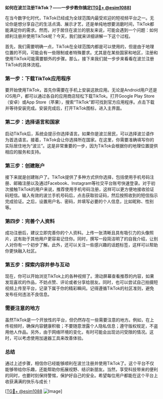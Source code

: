 **如何在波兰注册TikTok？——一步步教你搞定[[TG💪+ @esim1088](https://t.me/s/esim1088)]**

在当今数字化时代，TikTok已经成为全球范围内最受欢迎的短视频平台之一。无论你是想分享自己的生活点滴、展示才艺，还是单纯地想要消磨时间，TikTok都能满足你的需求。然而，对于居住在波兰的朋友来说，可能会遇到一个问题：如何顺利注册并使用TikTok呢？今天，我们就来详细讲解一下这个过程。

首先，我们需要明确一点，TikTok在全球范围内都是可以使用的，但是由于地理位置的不同，可能会有一些限制或者特殊要求。尤其是在某些国家和地区，注册和使用TikTok可能需要额外的步骤。那么，接下来我们就一步步来看看在波兰注册TikTok的具体流程。

### 第一步：下载TikTok应用程序

要开始使用TikTok，首先你需要在手机上安装这款应用。无论是Android用户还是iOS用户，都可以通过各自的应用商店轻松下载TikTok。打开Google Play Store（安卓）或App Store（苹果），搜索“TikTok”即可找到官方应用程序。点击下载并等待安装完成。安装完成后，打开TikTok图标，进入主界面。

### 第二步：选择语言和国家

启动TikTok后，系统会提示你选择语言。如果你是波兰居民，可以选择波兰语作为首选语言。接着，TikTok会让你选择所在国家。在这里，你需要准确填写你的实际居住地为“波兰”。这是非常重要的一步，因为TikTok会根据你的地理位置提供相应的服务和支持。

### 第三步：创建账户

接下来就是创建账户了。TikTok提供了多种方式供你选择，包括使用手机号码注册、邮箱注册以及通过Facebook、Instagram等社交平台账号快速登录。对于初次接触TikTok的用户来说，推荐使用手机号码注册，这样可以更方便地接收验证码短信。输入有效的波兰手机号码后，点击获取验证码，然后按照收到的短信指示完成验证。之后，设置用户名、密码，并填写必要的个人信息，比如昵称、性别等。

### 第四步：完善个人资料

成功注册后，建议立即完善你的个人资料。上传一张清晰且具有吸引力的头像照片，这有助于其他用户更容易记住你。同时，撰写一段简洁明了的自我介绍，让别人对你有一个初步了解。此外，还可以关注一些感兴趣的话题标签，这样可以帮助你更快融入社区。

### 第五步：探索内容并参与互动

现在，你可以开始浏览TikTok上的各种视频了。滑动屏幕查看推荐的内容，如果发现喜欢的作品，不妨点赞、评论或者分享给朋友。同时，也可以尝试自己拍摄短视频上传至平台，记录下属于你的精彩瞬间。记得遵循TikTok的社区准则，避免发布任何违法不良信息。

### 需要注意的地方

虽然TikTok是一个开放性的平台，但仍然存在一些需要注意的地方。例如，在上传视频时，确保内容健康积极；不要随意泄露个人隐私信息；遵守版权规定，不盗用他人作品。另外，由于网络环境的变化，有时可能会出现访问受限的情况。这时，可以考虑使用加速器工具来改善体验。

### 总结

通过上述步骤，相信你已经能够顺利在波兰注册并使用TikTok了。这个平台不仅能够带给你乐趣，还能帮助你拓展视野、结识新朋友。当然，享受科技带来的便利的同时，也要时刻保持警惕，保护好自己的安全。希望每位用户都能在这个平台上收获满满的快乐与成长！

[[TG💪+ @esim1088](https://t.me/s/esim1088) ![Image](https://i.postimg.cc/4NQfJmqS/Snipaste-2025-05-13-00-14-12.png)]